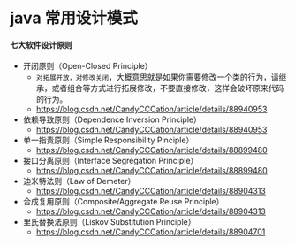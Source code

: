 # java 常用设计模式



#### 七大软件设计原则

* 开闭原则（Open-Closed Principle）
  * `对拓展开放，对修改关闭`，大概意思就是如果你需要修改一个类的行为，请继承，或者组合等方式进行拓展修改，不要直接修改，这样会破坏原来代码的行为。
  * https://blog.csdn.net/CandyCCCation/article/details/88940953
* 依赖导致原则（Dependence Inversion Principle）
  * https://blog.csdn.net/CandyCCCation/article/details/88940953
* 单一指责原则（Simple Responsibility Pinciple）
  * https://blog.csdn.net/CandyCCCation/article/details/88899480
* 接口分离原则（Interface Segregation Principle）
  * https://blog.csdn.net/CandyCCCation/article/details/88899480
* 迪米特法则（Law of Demeter）
  * https://blog.csdn.net/CandyCCCation/article/details/88904313
* 合成复用原则（Composite/Aggregate Reuse Principle）
  * https://blog.csdn.net/CandyCCCation/article/details/88904313
* 里氏替换法原则（Liskov Substitution Principle）
  * https://blog.csdn.net/CandyCCCation/article/details/88904701



